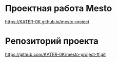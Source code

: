 # Проектная работа Mesto
https://KATER-0K.github.io/mesto-project
# Репозиторий проекта
https://github.com/KATER-0K/mesto-project-ff.git